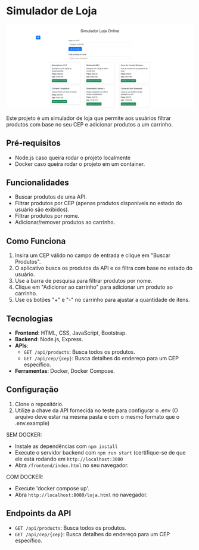
# Simulador de Loja

![alt text](/public/image.png)

Este projeto é um simulador de loja que permite aos usuários filtrar produtos com base no seu CEP e adicionar produtos a um carrinho.

## Pré-requisitos
- Node.js caso queira rodar o projeto localmente
- Docker caso queira rodar o projeto em um container.

## Funcionalidades
- Buscar produtos de uma API.
- Filtrar produtos por CEP (apenas produtos disponíveis no estado do usuário são exibidos).
- Filtrar produtos por nome.
- Adicionar/remover produtos ao carrinho.

## Como Funciona
1. Insira um CEP válido no campo de entrada e clique em "Buscar Produtos".
2. O aplicativo busca os produtos da API e os filtra com base no estado do usuário.
3. Use a barra de pesquisa para filtrar produtos por nome.
4. Clique em "Adicionar ao carrinho" para adicionar um produto ao carrinho.
5. Use os botões "+" e "-" no carrinho para ajustar a quantidade de itens.

## Tecnologias
- **Frontend**: HTML, CSS, JavaScript, Bootstrap.
- **Backend**: Node.js, Express.
- **APIs**:
  - `GET /api/products`: Busca todos os produtos.
  - `GET /api/cep/{cep}`: Busca detalhes do endereço para um CEP específico.
- **Ferramentas**: Docker, Docker Compose.

## Configuração
1. Clone o repositório.
2. Utilize a chave da API fornecida no teste para configurar o .env
(O arquivo deve estar na mesma pasta e com o mesmo formato que o .env.example)

SEM DOCKER:
  - Instale as dependências com `npm install`
  - Execute o servidor backend com `npm run start` (certifique-se de que ele está rodando em `http://localhost:3000`
  - Abra `/frontend/index.html` no seu navegador.

COM DOCKER:
  - Execute 'docker compose up'.
  - Abra `http://localhost:8080/loja.html` no navegador.

## Endpoints da API
- `GET /api/products`: Busca todos os produtos.
- `GET /api/cep/{cep}`: Busca detalhes do endereço para um CEP específico.
